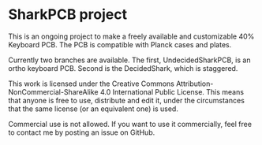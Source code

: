 # SharkPCB project

This is an ongoing project to make a freely available and customizable 40% Keyboard PCB. The PCB is compatible with Planck cases and plates.

Currently two branches are available. The first, UndecidedSharkPCB, is an ortho keyboard PCB. Second is the DecidedShark, which is staggered.

This work is licensed under the Creative Commons Attribution-NonCommercial-ShareAlike 4.0 International Public License. This means that anyone is free to use, distribute and edit it, under the circumstances that the same license (or an equivalent one) is used.

Commercial use is not allowed. If you want to use it commercially, feel free to contact me by posting an issue on GitHub.
